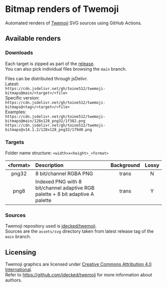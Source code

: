 # Bitmap renders of Twemoji

Automated renders of [Twemoji](https://github.com/jdecked/twemoji) SVG sources using GitHub Actions.

## Available renders
### Downloads

Each target is zipped as part of the [release](https://github.com/toine512/twemoji-bitmaps/releases). \
You can also pick individual files browsing the `main` branch.

Files can be distributed through jsDelivr. \
Latest: \
`https://cdn.jsdelivr.net/gh/toine512/twemoji-bitmaps@main/<target>/<file>` \
Specific version: \
`https://cdn.jsdelivr.net/gh/toine512/twemoji-bitmaps@<tag>/<target>/<file>` \
Examples: \
`https://cdn.jsdelivr.net/gh/toine512/twemoji-bitmaps@main/128x128_png32/1f382.png` \
`https://cdn.jsdelivr.net/gh/toine512/twemoji-bitmaps@v14.1.2/128x128_png32/1f9d0.png`

### Targets

Folder name structure: `<width>x<height>_<format>`

| \<format\> | Description | Background | Lossy |
| :---: | :--- | :---: | :---: |
| png32 | 8 bit/channel RGBA PNG | trans | N |
| png8 | Indexed PNG with 8 bit/channel adaptive RGB palette + 8 bit adaptive A palette | trans | Y |

### Sources

Twemoji repository used is [jdecked/twemoji](https://github.com/jdecked/twemoji). \
Sources are the `assets/svg` directory taken from latest release tag of the `main` branch.

## Licensing

Twemoji graphics are licensed under [Creative Commons Attribution 4.0 International](http://creativecommons.org/licenses/by/4.0/). \
Refer to https://github.com/jdecked/twemoji for more information about authors.
